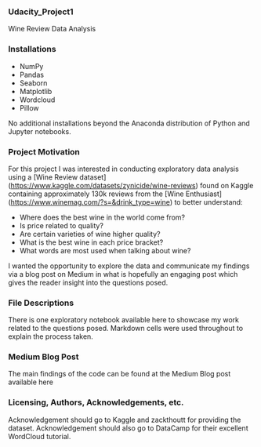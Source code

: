 ### Udacity_Project1
Wine Review Data Analysis

### Installations
- NumPy
- Pandas
- Seaborn
- Matplotlib
- Wordcloud
- Pillow

No additional installations beyond the Anaconda distribution of Python and Jupyter notebooks.

### Project Motivation
For this project I was interested in conducting exploratory data analysis using a [Wine Review dataset] (https://www.kaggle.com/datasets/zynicide/wine-reviews) found on Kaggle containing approximately 130k reviews from the [Wine Enthusiast] (https://www.winemag.com/?s=&drink_type=wine) to better understand:

- Where does the best wine in the world come from?
- Is price related to quality?
- Are certain varieties of wine higher quality?
- What is the best wine in each price bracket?
- What words are most used when talking about wine?

I wanted the opportunity to explore the data and communicate my findings via a blog post on Medium in what is hopefully an engaging post which gives the reader insight into the questions posed.

### File Descriptions
There is one exploratory notebook available here to showcase my work related to the questions posed. Markdown cells were used throughout to explain the process taken.

### Medium Blog Post
The main findings of the code can be found at the Medium Blog post available here

### Licensing, Authors, Acknowledgements, etc.
Acknowledgement should go to Kaggle and zackthoutt for providing the dataset. Acknowledgement should also go to DataCamp for their excellent WordCloud tutorial.
